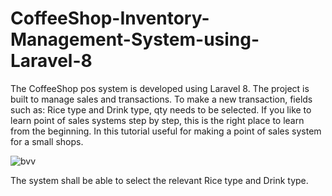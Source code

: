 # CoffeeShop-Inventory-Management-System-using-Laravel-8

The CoffeeShop  pos system is developed using Laravel 8. The project is built to manage sales and transactions. 
To make a new transaction, fields such as: Rice type and Drink type, qty needs to be selected. 
If you like to learn point of sales systems step by step, this is the right place to learn from the beginning. 
In this tutorial useful for making a point of sales system for a small shops.

![bvv](https://user-images.githubusercontent.com/73945266/105061454-b81cdb00-5aa3-11eb-91e8-fe9b4fa65b06.jpg)


The system shall be able to select the relevant Rice type and Drink type.
